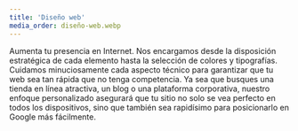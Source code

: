 ```yaml
---
title: 'Diseño web'
media_order: diseño-web.webp
---
```


Aumenta tu presencia en Internet. Nos encargamos desde la disposición estratégica de cada elemento hasta la selección de colores y tipografías. Cuidamos minuciosamente cada aspecto técnico para garantizar que tu web sea tan rápida que no tenga competencia. Ya sea que busques una tienda en línea atractiva, un blog o una plataforma corporativa, nuestro enfoque personalizado asegurará que tu sitio no solo se vea perfecto en todos los dispositivos, sino que también sea rapidísimo para posicionarlo en Google más fácilmente.